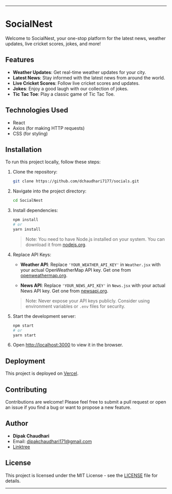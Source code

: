 
---

# SocialNest

Welcome to SocialNest, your one-stop platform for the latest news, weather updates, live cricket scores, jokes, and more!

## Features

- **Weather Updates**: Get real-time weather updates for your city.
- **Latest News**: Stay informed with the latest news from around the world.
- **Live Cricket Scores**: Follow live cricket scores and updates.
- **Jokes**: Enjoy a good laugh with our collection of jokes.
- **Tic Tac Toe**: Play a classic game of Tic Tac Toe.

## Technologies Used

- React
- Axios (for making HTTP requests)
- CSS (for styling)

## Installation

To run this project locally, follow these steps:

1. Clone the repository:

   ```bash
   git clone https://github.com/dchaudhari7177/socials.git
   ```

2. Navigate into the project directory:

   ```bash
   cd SocialNest
   ```

3. Install dependencies:

   ```bash
   npm install
   # or
   yarn install
   ```

   > Note: You need to have Node.js installed on your system. You can download it from [nodejs.org](https://nodejs.org/).

4. Replace API Keys:
   
   - **Weather API**: Replace `'YOUR_WEATHER_API_KEY'` in `Weather.jsx` with your actual OpenWeatherMap API key. Get one from [openweathermap.org](https://openweathermap.org/api).
   
   - **News API**: Replace `'YOUR_NEWS_API_KEY'` in `News.jsx` with your actual News API key. Get one from [newsapi.org](https://newsapi.org/docs/get-started).

   > Note: Never expose your API keys publicly. Consider using environment variables or `.env` files for security.

5. Start the development server:

   ```bash
   npm start
   # or
   yarn start
   ```

6. Open [http://localhost:3000](http://localhost:3000) to view it in the browser.

## Deployment

This project is deployed on [Vercel](https://vercel.com/).

## Contributing

Contributions are welcome! Please feel free to submit a pull request or open an issue if you find a bug or want to propose a new feature.

## Author

- **Dipak Chaudhari**
- Email: dipakchaudhari171@gmail.com
- [Linktree](https://linktr.ee/dipakchaudhari171)

## License

This project is licensed under the MIT License - see the [LICENSE](LICENSE) file for details.

---
